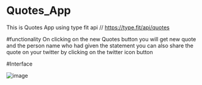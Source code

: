 # Quotes_App
This is Quotes App using type fit api // https://type.fit/api/quotes

#functionality 
On clicking  on the new Quotes button you will get new quote and the person name who had given the statement
you can also share the quote on your twitter by clicking on the twitter icon button

#Interface 

![image](https://user-images.githubusercontent.com/83817233/219101084-bc5d1040-527e-4880-9d79-57886fbd25a5.png)
